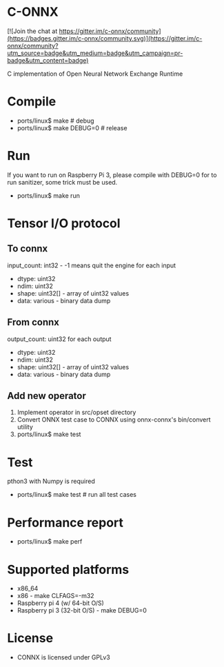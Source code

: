 # C-ONNX

[![Join the chat at https://gitter.im/c-onnx/community](https://badges.gitter.im/c-onnx/community.svg)](https://gitter.im/c-onnx/community?utm_source=badge&utm_medium=badge&utm_campaign=pr-badge&utm_content=badge)

C implementation of Open Neural Network Exchange Runtime

# Compile
 * ports/linux$ make # debug
 * ports/linux$ make DEBUG=0 # release

# Run
If you want to run on Raspberry Pi 3, please compile with DEBUG=0 for to run sanitizer, some trick must be used.
 * ports/linux$ make run

# Tensor I/O protocol
## To connx
input\_count: int32 - -1 means quit the engine
for each input
 * dtype: uint32
 * ndim: uint32
 * shape: uint32[] - array of uint32 values
 * data: various - binary data dump

## From connx
output\_count: uint32
for each output
 * dtype: uint32
 * ndim: uint32
 * shape: uint32[] - array of uint32 values
 * data: various - binary data dump

## Add new operator
 1. Implement operator in src/opset directory
 2. Convert ONNX test case to CONNX using onnx-connx's bin/convert utility
 3. ports/linux$ make test

# Test
pthon3 with Numpy is required

 * ports/linux$ make test # run all test cases

# Performance report
 * ports/linux$ make perf

# Supported platforms
 * x86\_64
 * x86 - make CLFAGS=-m32
 * Raspberry pi 4 (w/ 64-bit O/S)
 * Raspberry pi 3 (32-bit O/S) - make DEBUG=0

# License
 * CONNX is licensed under GPLv3
